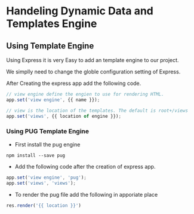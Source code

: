 # Handeling Dynamic Data and Templates Engine


## Using Template Engine

Using Express it is very Easy to add an template engine to our project.

We simplly need to change the globle configuration setting of Express.

After Creating the express app add the following code.

```js
// view engine define the engien to use for rendering HTML.
app.set('view engine', {{ name }});

// view is the location of the templates. The default is root+/views
app.set('views', {{ location of engine }});
```
### Using PUG Template Engine

- First install the pug engine

```
npm install --save pug
```

- Add the following code after the creation of express app.

```js
app.set('view engine', 'pug');
app.set('views', 'views');
```

- To render the pug file add the following in apporiate place

```js
res.render('{{ location }}')
```
